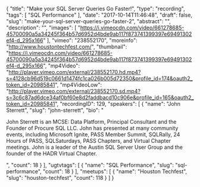 {
  "title": "Make your SQL Server Queries Go Faster!",
  "type": "recording",
  "tags": [
    "SQL Performance"
  ],
  "date": "2017-10-14T11:46:48",
  "draft": false,
  "slug": "make-your-sql-server-queries-go-faster-2",
  "abstract": "",
  "description": "",
  "images": [
    "https://i.vimeocdn.com/video/661278685-45700090a5a34245f364b57d6952d4bde9ab117f873741399397e69491302ef4-d_295x166"
  ],
  "vimeo": "238552170",
  "moreinfo": "http://www.houstontechfest.com/",
  "thumbnail": "https://i.vimeocdn.com/video/661278685-45700090a5a34245f364b57d6952d4bde9ab117f873741399397e69491302ef4-d_295x166",
  "mp4Video": "http://player.vimeo.com/external/238552170.hd.mp4?s=4128cb96d519c0661d1474fc1ca026b005d72350&profile_id=174&oauth2_token_id=20985841",
  "mp4VideoLow": "http://player.vimeo.com/external/238552170.sd.mp4?s=3c6c87ad6dce34af0bf60e8d2faddbacd10c906e&profile_id=165&oauth2_token_id=20985841",
  "recordingID": 129,
  "speakers": [
    {
      "name": "John Sterrett",
      "slug": "john-sterrett",
      "bio": "<p>John Sterrett is an MCSE: Data Platform, Principal Consultant and the Founder of Procure SQL LLC.  John has presented at many community events, including Microsoft Ignite, PASS Member Summit, SQLRally, 24 Hours of PASS, SQLSaturdays, PASS Chapters, and Virtual Chapter meetings. John is a leader of the Austin SQL Server User Group and the founder of the HADR Virtual Chapter.</p>",
      "count": 18
    }
  ],
  "ugtvtags": [
    {
      "name": "SQL Performance",
      "slug": "sql-performance",
      "count": 18
    }
  ],
  "meetups": [
    {
      "name": "Houston Techfest",
      "slug": "houston-techfest",
      "count": 118
    }
  ]
}